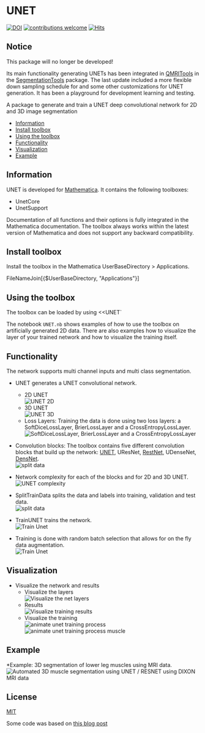 # UNET

[![DOI](https://zenodo.org/badge/137186334.svg)](https://zenodo.org/badge/latestdoi/137186334)
[![contributions welcome](https://img.shields.io/badge/contributions-welcome-brightgreen.svg?style=flat)](https://github.com/dwyl/esta/issues)
[![Hits](https://hits.seeyoufarm.com/api/count/incr/badge.svg?url=https%3A%2F%2Fgithub.com%2Fmfroeling%2FUNET&count_bg=%2379C83D&title_bg=%23555555&icon=&icon_color=%23E7E7E7&title=hits&edge_flat=false)](https://hits.seeyoufarm.com)

## Notice

This package will no longer be developed!

Its main functionality generating UNETs has been integrated in [QMRITools](https://www.qmritools.com) in the [SegmentationTools](https://github.com/mfroeling/QMRITools/blob/master/QMRITools/Kernel/SegmentationTools.wl) package.
The last update included a more flexible down sampling schedule for and some other customizations for UNET generation.
It has been a playground for development learning and testing.

A package to generate and train a UNET deep convolutional network for 2D and 3D image segmentation

* [Information](#information)
* [Install toolbox](#install-toolbox)
* [Using the toolbox](#using-the-toolbox)
* [Functionality](#functionality)
* [Visualization](#visualization)
* [Example](#example)

## Information

UNET is developed for [Mathematica](https://www.wolfram.com/mathematica/).
It contains the following toolboxes:

* UnetCore
* UnetSupport

Documentation of all functions and their options is fully integrated in the Mathematica documentation.
The toolbox always works within the latest version of Mathematica and does not support any backward compatibility.

## Install toolbox

Install the toolbox in the Mathematica UserBaseDirectory > Applications.

 FileNameJoin[{$UserBaseDirectory, "Applications"}]
  
## Using the toolbox

The toolbox can be loaded by using <<UNET`

The notebook ``UNET.nb`` shows examples of how to use the toolbox on artificially generated 2D data.
There are also examples how to visualize the layer of your trained network and how to visualize the training itself.

## Functionality

The network supports multi channel inputs and multi class segmentation.

* UNET generates a UNET convolutional network.  
  * 2D UNET  
![UNET 2D](https://github.com/mfroeling/UNET/blob/master/images/UNET2D.PNG)  
  * 3D UNET  
![UNET 3D](https://github.com/mfroeling/UNET/blob/master/images/UNET3D.PNG)  
  * Loss Layers: Training the data is done using two loss layers: a SoftDiceLossLayer, BrierLossLayer and a CrossEntropyLossLayer.  
![SoftDiceLossLayer, BrierLossLayer and a CrossEntropyLossLayer](https://github.com/mfroeling/UNET/blob/master/images/Loss.PNG)  

* Convolution blocks: The toolbox contains five different convolution blocks that build up the network: [UNET](https://arxiv.org/abs/1505.04597), UResNet, [RestNet](https://arxiv.org/abs/1512.03385), UDenseNet, [DensNet](https://arxiv.org/abs/1608.06993).  
![split data](https://github.com/mfroeling/UNET/blob/master/images/convblocks.PNG)

* Network complexity for each of the blocks and for 2D and 3D UNET.
![UNET complexity](https://github.com/mfroeling/UNET/blob/master/images/networks.png)

* SplitTrainData splits the data and labels into training, validation and test data.  
![split data](https://github.com/mfroeling/UNET/blob/master/images/Split.PNG)

* TrainUNET trains the network.  
![Train Unet](https://github.com/mfroeling/UNET/blob/master/images/Train.PNG)

* Training is done with random batch selection that allows for on the fly data augmentation.  
![Train Unet](https://github.com/mfroeling/UNET/blob/master/images/batch.png)

## Visualization

* Visualize the network and results
  * Visualize the layers  
![Visualize the net layers](https://github.com/mfroeling/UNET/blob/master/images/Visualize1.PNG)
  * Results  
![Visualize training results](https://github.com/mfroeling/UNET/blob/master/images/Visualize2.PNG)
  * Visualize the training  
![animate unet training process](https://github.com/mfroeling/UNET/blob/master/images/amin0-v2.gif)  
![animate unet training process muscle](https://github.com/mfroeling/UNET/blob/master/images/anim.gif)

## Example

*Example: 3D segmentation of lower leg muscles using MRI data.  
![Automated 3D muscle segmentation using UNET / RESNET using DIXON MRI data](https://github.com/mfroeling/UNET/blob/master/images/Muscle_Segmentation.jpg)

## License

[MIT](https://opensource.org/licenses/MIT)

Some code was based on [this blog post](https://github.com/alihashmiii/UNet-Segmentation-Wolfram)
